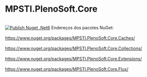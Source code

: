 # MPSTI.PlenoSoft.Core
\
[![Publish Nuget .Net6](https://github.com/Mercado-Pleno/MPSTI.PlenoSoft.Core/actions/workflows/publish-nuget-net6.yml/badge.svg)](https://github.com/Mercado-Pleno/MPSTI.PlenoSoft.Core/actions/workflows/publish-nuget-net6.yml)
Endereços dos pacotes NuGet:  
\
https://www.nuget.org/packages/MPSTI.PlenoSoft.Core.Caches/
\
\
https://www.nuget.org/packages/MPSTI.PlenoSoft.Core.Collections/
\
\
https://www.nuget.org/packages/MPSTI.PlenoSoft.Core.Extensions/
\
\
https://www.nuget.org/packages/MPSTI.PlenoSoft.Core.Flux/


